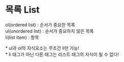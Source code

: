 # 목록 List

ol(ordered list) : 순서가 중요한 목록  
ul(unordered list) : 순서가 중요하지 않은 목록  
li(list item) : 항목
  
&#42; ul과 ol의 자식요소는 무조건 li만 가능!  
&#42; li 태그가 아닌 다른 태그는 리스트 태그의 자식이 될 수 없다!
